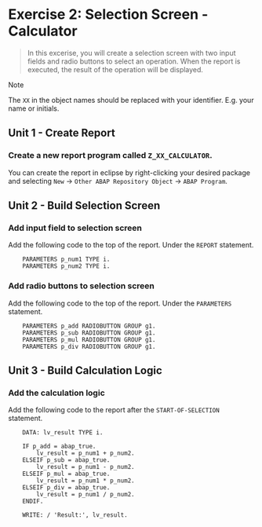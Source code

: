 # Exercise 2: Selection Screen - Calculator

> In this excerise, you will create a selection screen with two input fields and radio buttons to select an operation. When the report is executed, the result of the operation will be displayed.

> [!NOTE]
> The `XX` in the object names should be replaced with your identifier. E.g. your name or initials.

## Unit 1 - Create Report

### Create a new report program called `Z_XX_CALCULATOR`.

You can create the report in eclipse by right-clicking your desired package and selecting `New` -> `Other ABAP Repository Object` -> `ABAP Program`.

## Unit 2 - Build Selection Screen 

### Add input field to selection screen

Add the following code to the top of the report. Under the `REPORT` statement.

```abap
    PARAMETERS p_num1 TYPE i.
    PARAMETERS p_num2 TYPE i.
```

### Add radio buttons to selection screen

Add the following code to the top of the report. Under the `PARAMETERS` statement.

```abap
    PARAMETERS p_add RADIOBUTTON GROUP g1.
    PARAMETERS p_sub RADIOBUTTON GROUP g1.
    PARAMETERS p_mul RADIOBUTTON GROUP g1.
    PARAMETERS p_div RADIOBUTTON GROUP g1.
```

## Unit 3 - Build Calculation Logic

### Add the calculation logic

Add the following code to the report after the `START-OF-SELECTION` statement.

```abap
    DATA: lv_result TYPE i.
    
    IF p_add = abap_true.
        lv_result = p_num1 + p_num2.
    ELSEIF p_sub = abap_true.
        lv_result = p_num1 - p_num2.
    ELSEIF p_mul = abap_true.
        lv_result = p_num1 * p_num2.
    ELSEIF p_div = abap_true.
        lv_result = p_num1 / p_num2.
    ENDIF.
    
    WRITE: / 'Result:', lv_result.
```